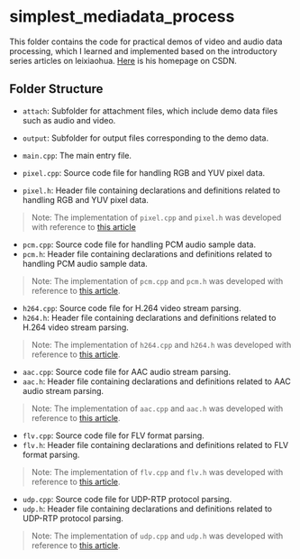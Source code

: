 # simplest_mediadata_process

This folder contains the code for practical demos of video and audio data processing, which I learned and implemented based on the introductory series articles on leixiaohua. [Here](https://blog.csdn.net/leixiaohua1020/) is his homepage on CSDN.

## Folder Structure

  - `attach`: Subfolder for attachment files, which include demo data files such as audio and video.
  
  - `output`: Subfolder for output files corresponding to the demo data.
  
  - `main.cpp`: The main entry file.
  
  - `pixel.cpp`: Source code file for handling RGB and YUV pixel data.
  - `pixel.h`: Header file containing declarations and definitions related to handling RGB and YUV pixel data.
  > Note: The implementation of `pixel.cpp` and `pixel.h` was developed with reference to [this article](http://blog.csdn.net/leixiaohua1020/article/details/50534150)
  
  - `pcm.cpp`: Source code file for handling PCM audio sample data.
  - `pcm.h`: Header file containing declarations and definitions related to handling PCM audio sample data.
  > Note: The implementation of `pcm.cpp` and `pcm.h` was developed with reference to [this article](http://blog.csdn.net/leixiaohua1020/article/details/50534316).
  
  - `h264.cpp`: Source code file for H.264 video stream parsing.
  - `h264.h`: Header file containing declarations and definitions related to H.264 video stream parsing.
  > Note: The implementation of `h264.cpp` and `h264.h` was developed with reference to [this article](http://blog.csdn.net/leixiaohua1020/article/details/50534369).
  
  - `aac.cpp`: Source code file for AAC audio stream parsing.
  - `aac.h`: Header file containing declarations and definitions related to AAC audio stream parsing.
  > Note: The implementation of `aac.cpp` and `aac.h` was developed with reference to [this article](http://blog.csdn.net/leixiaohua1020/article/details/50535042).
  
  - `flv.cpp`: Source code file for FLV format parsing.
  - `flv.h`: Header file containing declarations and definitions related to FLV format parsing.
  > Note: The implementation of `flv.cpp` and `flv.h` was developed with reference to [this article](http://blog.csdn.net/leixiaohua1020/article/details/50535082).
  
  - `udp.cpp`: Source code file for UDP-RTP protocol parsing.
  - `udp.h`: Header file containing declarations and definitions related to UDP-RTP protocol parsing.
  > Note: The implementation of `udp.cpp` and `udp.h` was developed with reference to [this article](http://blog.csdn.net/leixiaohua1020/article/details/50535230).
